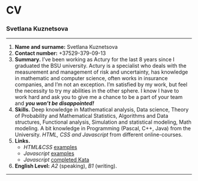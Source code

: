 ﻿# CV
### Svetlana Kuznetsova
___

1. **Name and surname:** Svetlana Kuznetsova
2. **Contact number:** +37529-379-09-13
3. **Summary.** I’ve been working as Actury for the last 8 years since I graduated the BSU university. Actury is a specialist who deals with the measurement and management of risk and uncertainty, has knowledge in mathematic and computer science, often works in insurance companies, and I’m not an exception. I’m satisfied by my work, but feel the necessity to try my abilities in the other sphere. I know I have to work hard and ask you to give me a chance to be a part of your team and ***you won’t be disappointed!***
4. **Skills.** Deep knowledge in Mathematical analysis, Data science, Theory of Probability and Mathematical Statistics, Algorithms and Data structures, Functional analysis, Simulation and statistical modeling, Math modeling. A bit knowledge in Programming (Pascal, C++, Java) from the University. *HTML, CSS and Javascript* from different online-courses.
5. **Links.**
   - *HTML&CSS* [examples](https://github.com/SvetlankaKuzyaka/BarbershopProject.github.io)
   - *Javascript* [examples](https://github.com/SvetlankaKuzyaka/SvetlankaKuzyaka.github.io)
   - *Javascript* [completed Kata](https://www.codewars.com/users/Kuzyaka/completed)
6. **English Level:** *A2* (speaking), *B1* (writing).

***